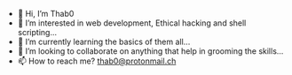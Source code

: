 - 👋 Hi, I’m Thab0
- 👀 I’m interested in web development, Ethical hacking and shell scripting...
- 🌱 I’m currently learning the basics of them all...
- 💞️ I’m looking to collaborate on anything that help in grooming the skills...
- 📫 How to reach me? thab0@protonmail.ch

<!---
Thab0/Thab0 is a ✨ special ✨ repository because its `README.md` (this file) appears on your GitHub profile.
You can click the Preview link to take a look at your changes.
--->
